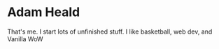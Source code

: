 # Adam Heald
That's me. I start lots of unfinished stuff. I like basketball, web dev, and Vanilla WoW

<!---
adamheald13/adamheald13 is a ✨ special ✨ repository because its `README.md` (this file) appears on your GitHub profile.
You can click the Preview link to take a look at your changes.
--->
